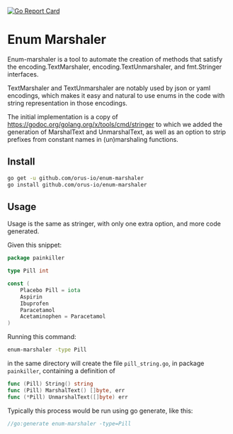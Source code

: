 [![Go Report Card](https://goreportcard.com/badge/github.com/orus-io/enum-marshaler)](https://goreportcard.com/report/github.com/orus-io/enum-marshaler)


# Enum Marshaler

Enum-marshaler is a tool to automate the creation of methods that satisfy the
encoding.TextMarshaler, encoding.TextUnmarshaler, and fmt.Stringer interfaces.

TextMarshaler and TextUnmarshaler are notably used by json or yaml encodings,
which makes it easy and natural to use enums in the code with string representation
in those encodings.

The initial implementation is a copy of
https://godoc.org/golang.org/x/tools/cmd/stringer to which we added the generation
of MarshalText and UnmarshalText, as well as an option to strip prefixes from
constant names in (un)marshaling functions.

## Install

```bash
go get -u github.com/orus-io/enum-marshaler
go install github.com/orus-io/enum-marshaler
```

## Usage

Usage is the same as stringer, with only one extra option, and more code generated.

Given this snippet:

```go
package painkiller

type Pill int

const (
	Placebo Pill = iota
	Aspirin
	Ibuprofen
	Paracetamol
	Acetaminophen = Paracetamol
)
```

Running this command:

```bash
enum-marshaler -type Pill
```

in the same directory will create the file `pill_string.go`, in package `painkiller`,
containing a definition of

```go
func (Pill) String() string
func (Pill) MarshalText() []byte, err
func (*Pill) UnmarshalText([]byte) err
```

Typically this process would be run using go generate, like this:

```go
//go:generate enum-marshaler -type=Pill
```
